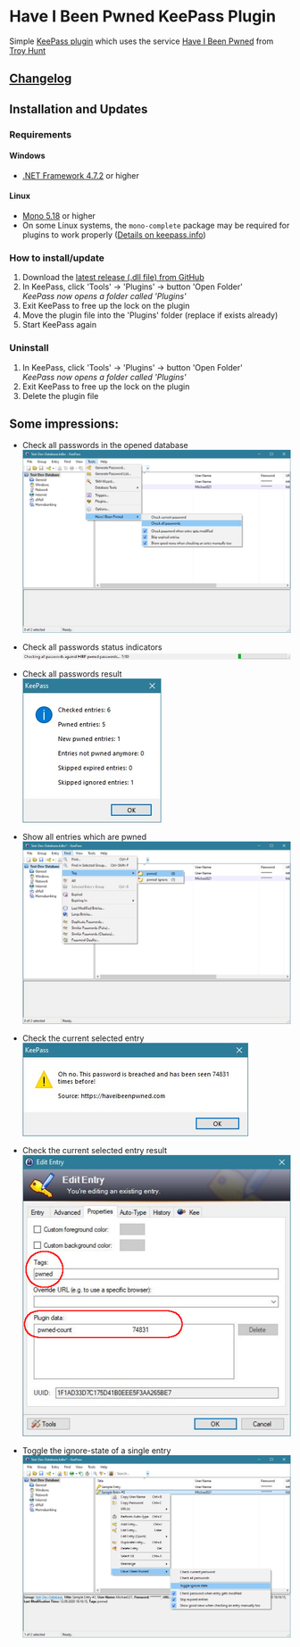 ﻿# Have I Been Pwned KeePass Plugin

Simple [KeePass plugin] which uses the service [Have I Been Pwned](https://haveibeenpwned.com/) from [Troy Hunt](https://www.troyhunt.com)

## [Changelog](./CHANGELOG.md)

## Installation and Updates
### Requirements
#### Windows
 - [.NET Framework 4.7.2](https://dotnet.microsoft.com/download/thank-you/net472) or higher

#### Linux
 - [Mono 5.18](https://www.mono-project.com/docs/about-mono/releases/5.18.0/) or higher
 - On some Linux systems, the `mono-complete` package may be required for plugins to work properly ([Details on keepass.info](https://keepass.info/help/v2/setup.html#mono))

### How to install/update
 1. Download the [latest release (.dll file) from GitHub](https://github.com/kapsiR/HaveIBeenPwnedKeePassPlugin/releases)
 2. In KeePass, click 'Tools' → 'Plugins' → button 'Open Folder'  
    *KeePass now opens a folder called 'Plugins'*
 3. Exit KeePass to free up the lock on the plugin
 4. Move the plugin file into the 'Plugins' folder (replace if exists already)  
 5. Start KeePass again

### Uninstall 
 1. In KeePass, click 'Tools' → 'Plugins' → button 'Open Folder'  
    *KeePass now opens a folder called 'Plugins'*  
 2. Exit KeePass to free up the lock on the plugin
 3. Delete the plugin file

## Some impressions:
- Check all passwords in the opened database  
![check all passwords](./images/checkAllPasswords.jpg)

- Check all passwords status indicators  
![check all passwords status bar](./images/checkAllPasswordsStatusBar.jpg)

- Check all passwords result  
![check all results](./images/checkAllResult.jpg)

- Show all entries which are pwned  
![show all pwned entries](./images/showAllPwned.jpg)

- Check the current selected entry  
![check the current selected entry](./images/checkSingleResult.jpg)

- Check the current selected entry result  
![check current selected result](./images/pwnedEntry.jpg)

- Toggle the ignore-state of a single entry  
![toggle ignore state](./images/toggleIgnoreState.jpg)

[KeePass plugin]: https://keepass.info/help/v2/plugins.html
